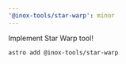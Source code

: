 ```yaml
---
'@inox-tools/star-warp': minor
---
```


Implement Star Warp tool!

```bash
astro add @inox-tools/star-warp
```
